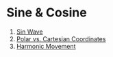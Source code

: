 # Sine & Cosine
1. [Sin Wave](01_Sin_Wave)
2. [Polar vs. Cartesian Coordinates](02_Polar_vs._Cartesian_Coordinates)
3. [Harmonic Movement](03_Harmonic_Movement)